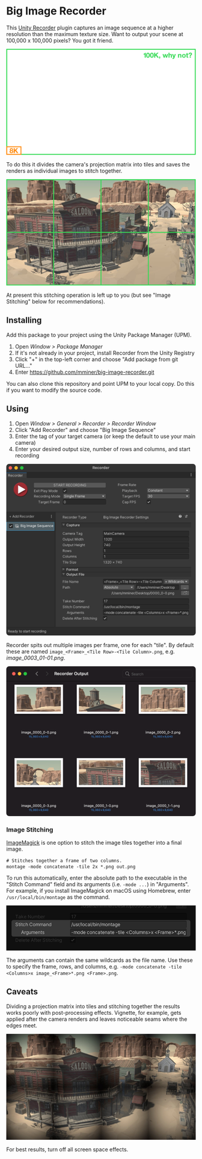 # Big Image Recorder

This [Unity Recorder](https://docs.unity3d.com/Manual/com.unity.recorder.html)
plugin captures an image sequence at a higher resolution than the
maximum texture size. Want to output your scene at 100,000 x 100,000 pixels? You
got it friend.

![8K - 100K size comparison](Documentation~/8k-100k-size-comparison.png)

To do this it divides the camera's projection matrix into tiles and saves the
renders as individual images to stitch together.

![Tiles stitched](Documentation~/tiles-stitched.jpg)

At present this stitching operation is left up to you (but see "Image Stitching"
below for recommendations).


## Installing

Add this package to your project using the Unity Package Manager (UPM).

1. Open *Window > Package Manager*
2. If it's not already in your project, install Recorder from the Unity Registry
3. Click "+" in the top-left corner and choose "Add package from git URL..."
4. Enter https://github.com/mminer/big-image-recorder.git

You can also clone this repository and point UPM to your local copy. Do this if
you want to modify the source code.


## Using

1. Open *Window > General > Recorder > Recorder Window*
2. Click "Add Recorder" and choose "Big Image Sequence"
3. Enter the tag of your target camera (or keep the default to use your main camera)
4. Enter your desired output size, number of rows and columns, and start recording

![Recorder screenshot](Documentation~/recorder-screenshot.png)

Recorder spits out multiple images per frame, one for each "tile". By default
these are named `image_<Frame>_<Tile Row>-<Tile Column>.png`, e.g.
*image_0003_01-01.png*.

![Tile images](Documentation~/tile-images.png)

### Image Stitching

[ImageMagick](https://imagemagick.org) is one option to stitch the image tiles
together into a final image.

    # Stitches together a frame of two columns.
    montage -mode concatenate -tile 2x *.png out.png

To run this automatically, enter the absolute path to the executable in the
"Stitch Command" field and its arguments (i.e. `-mode ...`) in "Arguments". For
example, if you install ImageMagick on macOS using Homebrew, enter
`/usr/local/bin/montage` as the command.

![Stitch command field](Documentation~/stitch-command-field.png)

The arguments can contain the same wildcards as the file name. Use these to
specify the frame, rows, and columns, e.g. `-mode concatenate -tile
<Columns>x image_<Frame>*.png <Frame>.png`.


## Caveats

Dividing a projection matrix into tiles and stitching together the results works
poorly with post-processing effects. Vignette, for example, gets applied after
the camera renders and leaves noticeable seams where the edges meet.

![Stitch vignetting](Documentation~/stitch-vignetting.jpg)

For best results, turn off all screen space effects.
